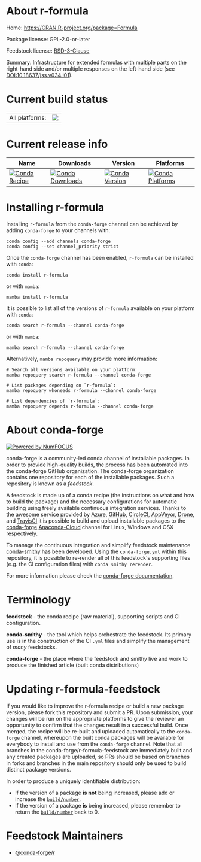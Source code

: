 About r-formula
===============

Home: https://CRAN.R-project.org/package=Formula

Package license: GPL-2.0-or-later

Feedstock license: [BSD-3-Clause](https://github.com/conda-forge/r-formula-feedstock/blob/main/LICENSE.txt)

Summary: Infrastructure for extended formulas with multiple parts on the right-hand side and/or multiple responses on the left-hand side (see <DOI:10.18637/jss.v034.i01>).

Current build status
====================


<table><tr><td>All platforms:</td>
    <td>
      <a href="https://dev.azure.com/conda-forge/feedstock-builds/_build/latest?definitionId=1151&branchName=main">
        <img src="https://dev.azure.com/conda-forge/feedstock-builds/_apis/build/status/r-formula-feedstock?branchName=main">
      </a>
    </td>
  </tr>
</table>

Current release info
====================

| Name | Downloads | Version | Platforms |
| --- | --- | --- | --- |
| [![Conda Recipe](https://img.shields.io/badge/recipe-r--formula-green.svg)](https://anaconda.org/conda-forge/r-formula) | [![Conda Downloads](https://img.shields.io/conda/dn/conda-forge/r-formula.svg)](https://anaconda.org/conda-forge/r-formula) | [![Conda Version](https://img.shields.io/conda/vn/conda-forge/r-formula.svg)](https://anaconda.org/conda-forge/r-formula) | [![Conda Platforms](https://img.shields.io/conda/pn/conda-forge/r-formula.svg)](https://anaconda.org/conda-forge/r-formula) |

Installing r-formula
====================

Installing `r-formula` from the `conda-forge` channel can be achieved by adding `conda-forge` to your channels with:

```
conda config --add channels conda-forge
conda config --set channel_priority strict
```

Once the `conda-forge` channel has been enabled, `r-formula` can be installed with `conda`:

```
conda install r-formula
```

or with `mamba`:

```
mamba install r-formula
```

It is possible to list all of the versions of `r-formula` available on your platform with `conda`:

```
conda search r-formula --channel conda-forge
```

or with `mamba`:

```
mamba search r-formula --channel conda-forge
```

Alternatively, `mamba repoquery` may provide more information:

```
# Search all versions available on your platform:
mamba repoquery search r-formula --channel conda-forge

# List packages depending on `r-formula`:
mamba repoquery whoneeds r-formula --channel conda-forge

# List dependencies of `r-formula`:
mamba repoquery depends r-formula --channel conda-forge
```


About conda-forge
=================

[![Powered by
NumFOCUS](https://img.shields.io/badge/powered%20by-NumFOCUS-orange.svg?style=flat&colorA=E1523D&colorB=007D8A)](https://numfocus.org)

conda-forge is a community-led conda channel of installable packages.
In order to provide high-quality builds, the process has been automated into the
conda-forge GitHub organization. The conda-forge organization contains one repository
for each of the installable packages. Such a repository is known as a *feedstock*.

A feedstock is made up of a conda recipe (the instructions on what and how to build
the package) and the necessary configurations for automatic building using freely
available continuous integration services. Thanks to the awesome service provided by
[Azure](https://azure.microsoft.com/en-us/services/devops/), [GitHub](https://github.com/),
[CircleCI](https://circleci.com/), [AppVeyor](https://www.appveyor.com/),
[Drone](https://cloud.drone.io/welcome), and [TravisCI](https://travis-ci.com/)
it is possible to build and upload installable packages to the
[conda-forge](https://anaconda.org/conda-forge) [Anaconda-Cloud](https://anaconda.org/)
channel for Linux, Windows and OSX respectively.

To manage the continuous integration and simplify feedstock maintenance
[conda-smithy](https://github.com/conda-forge/conda-smithy) has been developed.
Using the ``conda-forge.yml`` within this repository, it is possible to re-render all of
this feedstock's supporting files (e.g. the CI configuration files) with ``conda smithy rerender``.

For more information please check the [conda-forge documentation](https://conda-forge.org/docs/).

Terminology
===========

**feedstock** - the conda recipe (raw material), supporting scripts and CI configuration.

**conda-smithy** - the tool which helps orchestrate the feedstock.
                   Its primary use is in the construction of the CI ``.yml`` files
                   and simplify the management of *many* feedstocks.

**conda-forge** - the place where the feedstock and smithy live and work to
                  produce the finished article (built conda distributions)


Updating r-formula-feedstock
============================

If you would like to improve the r-formula recipe or build a new
package version, please fork this repository and submit a PR. Upon submission,
your changes will be run on the appropriate platforms to give the reviewer an
opportunity to confirm that the changes result in a successful build. Once
merged, the recipe will be re-built and uploaded automatically to the
`conda-forge` channel, whereupon the built conda packages will be available for
everybody to install and use from the `conda-forge` channel.
Note that all branches in the conda-forge/r-formula-feedstock are
immediately built and any created packages are uploaded, so PRs should be based
on branches in forks and branches in the main repository should only be used to
build distinct package versions.

In order to produce a uniquely identifiable distribution:
 * If the version of a package **is not** being increased, please add or increase
   the [``build/number``](https://docs.conda.io/projects/conda-build/en/latest/resources/define-metadata.html#build-number-and-string).
 * If the version of a package **is** being increased, please remember to return
   the [``build/number``](https://docs.conda.io/projects/conda-build/en/latest/resources/define-metadata.html#build-number-and-string)
   back to 0.

Feedstock Maintainers
=====================

* [@conda-forge/r](https://github.com/conda-forge/r/)

